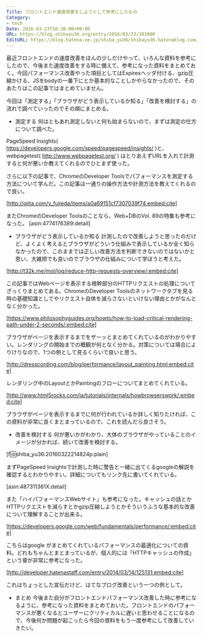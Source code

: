 ```yaml
---
Title: フロントエンド速度改善をしようとして参考にしたもの
Category:
- tech
Date: 2016-03-23T10:30:00+09:00
URL: https://blog.shibayu36.org/entry/2016/03/23/103000
EditURL: https://blog.hatena.ne.jp/shiba_yu36/shibayu36.hatenablog.com/atom/entry/10328537792367867331
---
```


最近フロントエンドの速度改善をほんの少しだけやって、いろんな資料を参考にしたので、今後また速度改善をする時に備えて、参考になった資料をまとめておく。今回パフォーマンス改善やった項目としてはExpiresヘッダ付ける、gzip圧縮かける、JSをbodyの一番下にとか基本的なことしかやらなかったので、そのあたりはこの記事ではまとめていません。

今回は「測定する」「ブラウザがどう表示しているか知る」「改善を検討する」の流れで調べていったのでその順にまとめる。


* 測定する
何はともあれ測定しないと何も始まらないので、まずは測定の仕方について調べた。

PageSpeed Insights( https://developers.google.com/speed/pagespeed/insights/ )と、webpagetest( http://www.webpagetest.org/ ) はとりあえずURLを入れて計測すると何が悪いか教えてくれるのでひとまず使った。


さらに以下の記事で、ChromeのDeveloper Toolsでパフォーマンスを測定する方法について学んだ。この記事は一通りの操作方法や計測方法を教えてくれるので良い。

[http://qiita.com/y_fujieda/items/a0a69151cf7307039f74:embed:cite]


またChromeのDeveloper Toolsのことなら、Web+DBのVol. 89の特集も参考になった。
[asin:4774176389:detail]


* ブラウザがどう表示しているか知る
計測したので改善しようと思ったのだけど、よくよく考えるとブラウザがどういう仕組みで表示しているか全く知らなかったので、このままでは正しい改善方法を判断できないのではないかと思い、大雑把でも良いのでブラウザの仕組みについて学ぼうと考えた。



[http://t32k.me/mol/log/reduce-http-requests-overview/:embed:cite]

この記事ではWebページを表示する根幹部分のHTTPリクエストの処理についてざっくりまとめてある。ChromeのDeveloper Toolsのネットワークタブを見る時の基礎知識としてやリクエスト自体を減らさないといけない理由とかがなんとなく分かった。


[https://www.philosophyguides.org/howto/how-to-load-critical-rendering-path-under-2-seconds/:embed:cite]

ブラウザがページを表示するまでをザーッとまとめてくれているのがわかりやすい。レンダリングの開始までの概観が何となく分かる。対策については場合によりけりなので、1つの例として見るくらいで良いと思う。


[http://dresscording.com/blog/performance/layout_painting.html:embed:cite]

レンダリング中のLayoutとかPaintingのフローについてまとめてくれている。


[http://www.html5rocks.com/ja/tutorials/internals/howbrowserswork/:embed:cite]

ブラウザがページを表示するまでに何が行われているか詳しく知りたければ、この資料が非常に良くまとまっているので、これを読んだら良さそう。


* 改善を検討する
何が悪いかがわかり、大体のブラウザがやっていることのイメージが分かれば、続いて改善を検討する。


[f:id:shiba_yu36:20160322214824p:plain]

まずPageSpeed Insightsで計測した時に警告と一緒に出てくるgoogleの解説を確認するとわかりやすい。詳細についてもリンク先に書いてくれている。


[asin:487311361X:detail]

また「ハイパフォーマンスWebサイト」も参考になった。キャッシュの話とかHTTPリクエストを減らすとかgzip圧縮しようとかそういうふうな基本的な改善について理解することが出来る。


[https://developers.google.com/web/fundamentals/performance/:embed:cite]

こちらはgoogle がまとめてくれているパフォーマンスの最適化についての資料。どれもちゃんとまとまっているが、個人的には「HTTPキャッシュの作成」という章が非常に参考になった。


[http://developer.hatenastaff.com/entry/2014/03/14/125131:embed:cite]

これはちょっとした宣伝だけど、はてなブログ改善という一つの例として。


* まとめ
今後また自分がフロントエンドパフォーマンス改善した時に参考になるように、参考になった資料をまとめておいた。フロントエンドのパフォーマンスが悪くなるとユーザーにクリティカルに遅いと思わせることになるので、今後何か問題が起こったら今回の資料をもう一度参考にして改善していきたい。
